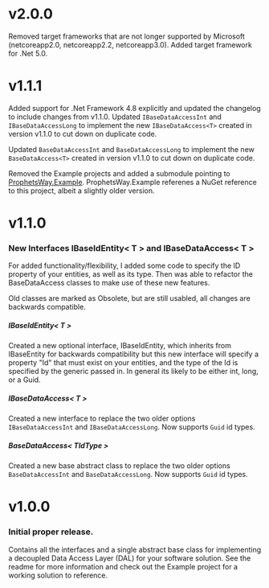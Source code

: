 # v2.0.0
Removed target frameworks that are not longer supported by Microsoft (netcoreapp2.0, netcoreapp2.2, netcoreapp3.0).
Added target framework for .Net 5.0.


# v1.1.1
Added support for .Net Framework 4.8 explicitly and updated the changelog to include changes from v1.1.0.
Updated ```IBaseDataAccessInt``` and ```IBaseDataAccessLong``` to implement the new ```IBaseDataAccess<T>```
created in version v1.1.0 to cut down on duplicate code.

Updated ```BaseDataAccessInt``` and ```BaseDataAccessLong``` to implement the new ```BaseDataAccess<T>``` 
created in version v1.1.0 to cut down on duplicate code.

Removed the Example projects and added a submodule pointing to [ProphetsWay.Example](https://github.com/ProphetManX/ProphetsWay.Example).
ProphetsWay.Example referenes a NuGet reference to this project, albeit a slightly older version.



# v1.1.0
### New Interfaces IBaseIdEntity< T > and IBaseDataAccess< T >
For added functionality/flexibility, I added some code to specify the ID property of your entities, as well as its type.
Then was able to refactor the BaseDataAccess classes to make use of these new features.

Old classes are marked as Obsolete, but are still usabled, all changes are backwards compatible.

##### IBaseIdEntity< T >
Created a new optional interface, IBaseIdEntity, which inherits from IBaseEntity for backwards compatibility
but this new interface will specify a property "Id" that must exist on your entities, and the type of the Id is 
specified by the generic passed in.  In general its likely to be either int, long, or a Guid.

##### IBaseDataAccess< T >
Created a new interface to replace the two older options ```IBaseDataAccessInt``` and ```IBaseDataAccessLong```.
Now supports ```Guid``` id types.

##### BaseDataAccess< TIdType >
Created a new base abstract class to replace the two older options ```BaseDataAccessInt``` and ```BaseDataAccessLong```.
Now supports ```Guid``` id types.



# v1.0.0
### Initial proper release.  
Contains all the interfaces and a single abstract base class for implementing a decoupled Data Access Layer (DAL) for your software solution.  See the 
readme for more information and check out the Example project for a working solution to reference.